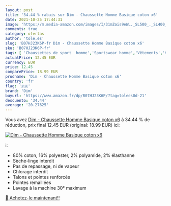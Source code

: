 ```yaml
---
layout: post
title: '34.44 % rabais sur Dim - Chaussette Homme Basique coton x6'
date: 2021-10-25 17:44:31
image: 'https://m.media-amazon.com/images/I/31mZois9eWL._SL500_._SL400_.jpg'
comments: true
category: ofertas
author: 'tole.es'
slug: 'B07HJ23K6P-fr Dim - Chaussette Homme Basique coton x6'
sku: 'B07HJ23K6P-fr'
tags: [ 'Chaussettes de sport  homme','Sportswear homme','Vêtements','Vêtements homme','dim', ]
actualPrice: 12.45 EUR
currency: EUR
price: 12.45
comparePrice: 18.99 EUR
prodname: 'Dim - Chaussette Homme Basique coton x6'
country: 'fr'
flag: '🇫🇷'
brand: 'Dim'
buyurl: 'https://www.amazon.fr/dp/B07HJ23K6P/?tag=tolees0d-21'
descuento: '34.44'
average: '20.27625'
---
```


Vous avez [Dim - Chaussette Homme Basique coton x6](https://www.amazon.fr/dp/B07HJ23K6P/?tag=tolees0d-21)  à  34.44 % de réduction, prix final  12.45 EUR (original: 18.99 EUR) ici:

[![Dim - Chaussette Homme Basique coton x6](https://m.media-amazon.com/images/I/31mZois9eWL._SL500_._SL400_.jpg)](https://www.amazon.fr/dp/B07HJ23K6P/?tag=tolees0d-21)

ℹ️:

- 80% coton, 16% polyester, 2% polyamide, 2% élasthanne
- Sèche-linge interdit
- Pas de repassage, ni de vapeur
- Chlorage interdit
- Talons et pointes renforcés
- Pointes remaillées
- Lavage à la machine 30° maximum

[🛒 Achetez-le maintenant!!](https://www.amazon.fr/dp/B07HJ23K6P/?tag=tolees0d-21)
